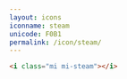 ```yaml
---
layout: icons
iconname: steam
unicode: F0B1
permalink: /icon/steam/
---
```


``` html
<i class="mi mi-steam"></i>
```
